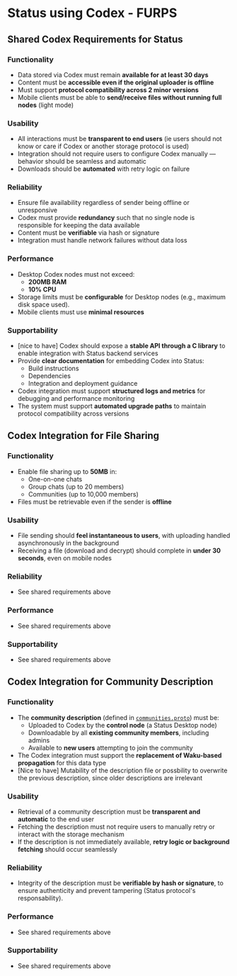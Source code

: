 # Status using Codex - FURPS

## Shared Codex Requirements for Status

### Functionality

- Data stored via Codex must remain **available for at least 30 days**
- Content must be **accessible even if the original uploader is offline**
- Must support **protocol compatibility across 2 minor versions**
- Mobile clients must be able to **send/receive files without running full nodes** (light mode)

### Usability

- All interactions must be **transparent to end users** (ie users should not know or care if Codex or another storage protocol is used)
- Integration should not require users to configure Codex manually — behavior should be seamless and automatic
- Downloads should be **automated** with retry logic on failure

### Reliability

- Ensure file availability regardless of sender being offline or unresponsive
- Codex must provide **redundancy** such that no single node is responsible for keeping the data available
- Content must be **verifiable** via hash or signature
- Integration must handle network failures without data loss


### Performance

- Desktop Codex nodes must not exceed:
  - **200MB RAM**
  - **10% CPU**
- Storage limits must be **configurable** for Desktop nodes (e.g., maximum disk space used).
- Mobile clients must use **minimal resources**

### Supportability

- [nice to have] Codex should expose a **stable API through a C library** to enable integration with Status backend services
- Provide **clear documentation** for embedding Codex into Status:
  - Build instructions
  - Dependencies
  - Integration and deployment guidance
- Codex integration must support **structured logs and metrics** for debugging and performance monitoring
- The system must support **automated upgrade paths** to maintain protocol compatibility across versions


## Codex Integration for File Sharing

### Functionality

- Enable file sharing up to **50MB** in:
  - One-on-one chats  
  - Group chats (up to 20 members)
  - Communities (up to 10,000 members)
- Files must be retrievable even if the sender is **offline**

### Usability

- File sending should **feel instantaneous to users**, with uploading handled asynchronously in the background
- Receiving a file (download and decrypt) should complete in **under 30 seconds**, even on mobile nodes

### Reliability

- See shared requirements above

### Performance

- See shared requirements above

### Supportability

- See shared requirements above


## Codex Integration for Community Description

### Functionality

- The **community description** (defined in [`communities.proto`](https://github.com/status-im/status-go/blob/develop/protocol/protobuf/communities.proto)) must be:
  - Uploaded to Codex by the **control node** (a Status Desktop node)
  - Downloadable by all **existing community members**, including admins
  - Available to **new users** attempting to join the community
- The Codex integration must support the **replacement of Waku-based propagation** for this data type
- [Nice to have] Mutability of the description file or possbility to overwrite the previous description, since older descriptions are irrelevant

### Usability

- Retrieval of a community description must be **transparent and automatic** to the end user
- Fetching the description must not require users to manually retry or interact with the storage mechanism
- If the description is not immediately available, **retry logic or background fetching** should occur seamlessly

### Reliability

- Integrity of the description must be **verifiable by hash or signature**, to ensure authenticity and prevent tampering (Status protocol's responsability).

### Performance

- See shared requirements above

### Supportability

- See shared requirements above
